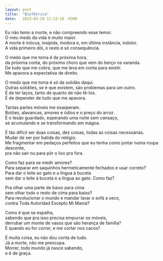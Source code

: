 ```yaml
---
layout: post
title:  "BioTétrico"
date:   2023-03-20 11:12:18 -0300
---
```


Eu não temo a morte, e não compreendo esse temor.\
O meu medo da vida é muito maior.\
A morte é inócua, insípida, inodora e, em última instância, indolor.\
A vida primeiro dói, o resto é só consequência.

<!--more-->

O medo que me toma é da próxima hora,\
da próxima conta, do próximo choro que vem do berço na varanda.\
De tudo que me cobra, que me leva em conta para existir.\
Me apavora a expectativa de direito.

O medo que me toma é só da solidão daqui.\
Outras solidões, se é que existem, são problemas para um outro.\
É de ter laços, tanto de quanto de não tê-los.\
É de depender de tudo que me apavora.

Tantas partes móveis me exasperam.\
Botões, alavancas, amores e ódios e o preço do arroz.\
É o tesão guardado, esperando uma noite sem cansaço,\
se acumulando e se transformando em mágoa.

É tão difícil ser duas coisas, dez coisas, todas as coisas necessárias.\
Mudar de ser por batida do relógio.\
Me fragmentar em pedaços perfeitos que eu tenha como juntar numa roupa descente,\
pra não sair nu para pôr o lixo pra fora.

Como faz para se medir amores?\
Para separar em saquinhos hermeticamente fechados e usar correto?\
Para dar o leite ao gato e a língua à buceta\
sem dar o leite à buceta e a língua ao gato. Como faz?

Pra olhar uma parte de baixo para cima\
sem olhar todo o resto de cima para baixo?\
Para revolucionar o mundo e mandar lavar o sofá a seco,\
contra Toda Autoridad Excepto Mi Mamá?

Como é que se espalha,\
sabendo que pra isso precisa empurrar os móveis,\
derrubar um monte de vasos que são herança de família?\
E quando eu for correr, e me cortar nos cacos?

É muita coisa, eu não dou conta de tudo.\
Já a morte, não me preocupa.\
Morrer, todo mundo já nasce sabendo,\
e é de graça.
